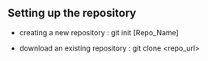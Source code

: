 ## Setting up the repository
- creating a new repository
: git init [Repo_Name]

- download an existing repository
: git clone <repo_url>

